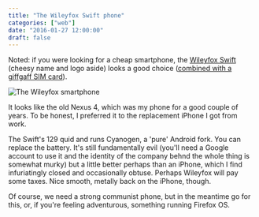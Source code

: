 ```yaml
---
title: "The Wileyfox Swift phone"
categories: ["web"]
date: "2016-01-27 12:00:00"
draft: false
---
```




Noted: if you were looking for a cheap smartphone, the [Wileyfox Swift](https://www.wileyfox.com/swift/) (cheesy name and logo aside) looks a good choice ([combined with a giffgaff SIM card](https://twitter.com/everythingabili/status/692319886584995840)).

<p><img class="bleed" src="/images/wileyfox-swift.jpg" alt="The Wileyfox smartphone"></p>

It looks like the old Nexus 4, which was my phone for a good couple of years. To be honest, I preferred it to the replacement iPhone I got from work.

The Swift's 129 quid and runs Cyanogen, a 'pure' Android fork. You can replace the battery. It's still fundamentally evil (you'll need a Google account to use it and the identity of the company behnd the whole thing is somewhat murky) but a little better perhaps than an iPhone, which I find infuriatingly closed and occasionally obtuse. Perhaps Wileyfox will pay some taxes. Nice smooth, metally back on the iPhone, though.

Of course, we need a strong communist phone, but in the meantime go for this, or, if you're feeling adventurous, something running Firefox OS.

